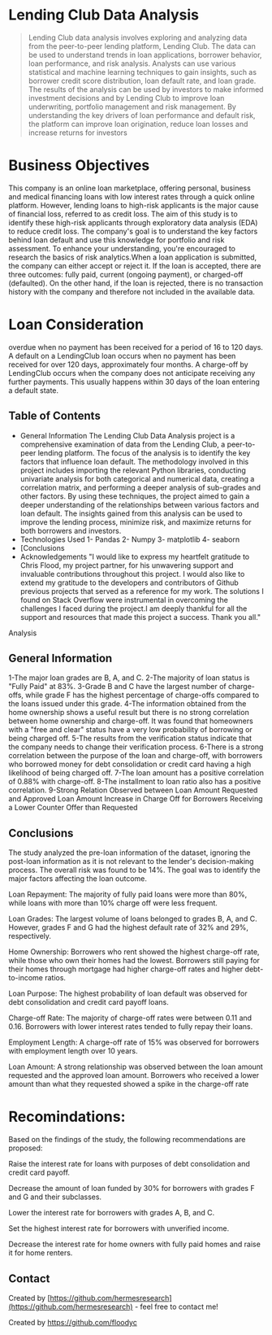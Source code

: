 
# Lending Club Data Analysis

> Lending Club data analysis involves exploring and analyzing data from the peer-to-peer lending platform, Lending Club. The data can be used to understand trends in loan applications, borrower behavior, loan performance, and risk analysis. Analysts can use various statistical and machine learning techniques to gain insights, such as borrower credit score distribution, loan default rate, and loan grade. The results of the analysis can be used by investors to make informed investment decisions and by Lending Club to improve loan underwriting, portfolio management and risk management. By understanding the key drivers of loan performance and default risk, the platform can improve loan origination, reduce loan losses and increase returns for investors

# Business Objectives

This company is an online loan marketplace, offering personal, business and medical financing loans with low interest rates through a quick online platform. However, lending loans to high-risk applicants is the major cause of financial loss, referred to as credit loss. The aim of this study is to identify these high-risk applicants through exploratory data analysis (EDA) to reduce credit loss. The company's goal is to understand the key factors behind loan default and use this knowledge for portfolio and risk assessment. To enhance your understanding, you're encouraged to research the basics of risk analytics.When a loan application is submitted, the company can either accept or reject it. If the loan is accepted, there are three outcomes: fully paid, current (ongoing payment), or charged-off (defaulted). On the other hand, if the loan is rejected, there is no transaction history with the company and therefore not included in the available data.

# Loan Consideration

overdue when no payment has been received for a period of 16 to 120 days. A default on a LendingClub loan occurs when no payment has been received for over 120 days, approximately four months. A charge-off by LendingClub occurs when the company does not anticipate receiving any further payments. This usually happens within 30 days of the loan entering a default state.

## Table of Contents

* General Information The Lending Club Data Analysis project is a comprehensive examination of data from the Lending Club, a peer-to-peer lending platform. The focus of the analysis is to identify the key factors that influence loan default. The methodology involved in this project includes importing the relevant Python libraries, conducting univariate analysis for both categorical and numerical data, creating a correlation matrix, and performing a deeper analysis of sub-grades and other factors. By using these techniques, the project aimed to gain a deeper understanding of the relationships between various factors and loan default. The insights gained from this analysis can be used to improve the lending process, minimize risk, and maximize returns for both borrowers and investors.
* Technologies Used 1- Pandas 2- Numpy 3- matplotlib 4- seaborn
* [Conclusions
* Acknowledgements "I would like to express my heartfelt gratitude to Chris Flood, my project partner, for his unwavering support and invaluable contributions throughout this project. I would also like to extend my gratitude to the developers and contributors of Github previous projects that served as a reference for my work. The solutions I found on Stack Overflow were instrumental in overcoming the challenges I faced during the project.I am deeply thankful for all the support and resources that made this project a success. Thank you all."

Analysis

## General Information

1-The major loan grades are B, A, and C. 2-The majority of loan status is "Fully Paid" at 83%. 3-Grade B and C have the largest number of charge-offs, while grade F has the highest percentage of charge-offs compared to the loans issued under this grade. 4-The information obtained from the home ownership shows a useful result but there is no strong correlation between home ownership and charge-off. It was found that homeowners with a "free and clear" status have a very low probability of borrowing or being charged off. 5-The results from the verification status indicate that the company needs to change their verification process. 6-There is a strong correlation between the purpose of the loan and charge-off, with borrowers who borrowed money for debt consolidation or credit card having a high likelihood of being charged off. 7-The loan amount has a positive correlation of 0.88% with charge-off. 8-The installment to loan ratio also has a positive correlation. 9-Strong Relation Observed between Loan Amount Requested and Approved Loan Amount Increase in Charge Off for Borrowers Receiving a Lower Counter Offer than Requested

## Conclusions

The study analyzed the pre-loan information of the dataset, ignoring the post-loan information as it is not relevant to the lender's decision-making process. The overall risk was found to be 14%. The goal was to identify the major factors affecting the loan outcome.

Loan Repayment: The majority of fully paid loans were more than 80%, while loans with more than 10% charge off were less frequent.

Loan Grades: The largest volume of loans belonged to grades B, A, and C. However, grades F and G had the highest default rate of 32% and 29%, respectively.

Home Ownership: Borrowers who rent showed the highest charge-off rate, while those who own their homes had the lowest. Borrowers still paying for their homes through mortgage had higher charge-off rates and higher debt-to-income ratios.

Loan Purpose: The highest probability of loan default was observed for debt consolidation and credit card payoff loans.

Charge-off Rate: The majority of charge-off rates were between 0.11 and 0.16. Borrowers with lower interest rates tended to fully repay their loans.

Employment Length: A charge-off rate of 15% was observed for borrowers with employment length over 10 years.

Loan Amount: A strong relationship was observed between the loan amount requested and the approved loan amount. Borrowers who received a lower amount than what they requested showed a spike in the charge-off rate

# Recomindations:

Based on the findings of the study, the following recommendations are proposed:

Raise the interest rate for loans with purposes of debt consolidation and credit card payoff.

Decrease the amount of loan funded by 30% for borrowers with grades F and G and their subclasses.

Lower the interest rate for borrowers with grades A, B, and C.

Set the highest interest rate for borrowers with unverified income.

Decrease the interest rate for home owners with fully paid homes and raise it for home renters.

## Contact


Created by [https://github.com/hermesresearch](https://github.com/hermesresearch) - feel free to contact me!

Created by https://github.com/floodyc


<!-- Optional -->

<!-- ## License -->

<!-- This project is open source and available under the [... License](). -->

<!-- You don't have to include all sections - just the one's relevant to your project -->
